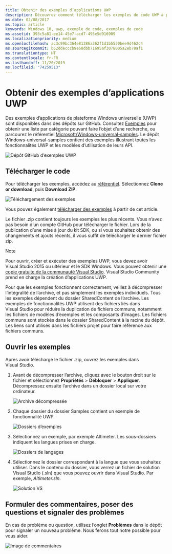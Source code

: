 ```yaml
---
title: Obtenir des exemples d’applications UWP
description: Découvrez comment télécharger les exemples de code UWP à partir de GitHub.
ms.date: 02/08/2017
ms.topic: article
keywords: Windows 10, uwp, exemple de code, exemples de code
ms.assetid: 393c5a81-ee14-45e7-acd7-495e5d916909
ms.localizationpriority: medium
ms.openlocfilehash: ac3c99bc364e81386a362f1d1b5530bee9d462c4
ms.sourcegitcommit: b52ddecccb9e68dbb71695af3078005a2eb78af1
ms.translationtype: HT
ms.contentlocale: fr-FR
ms.lasthandoff: 11/20/2019
ms.locfileid: "74259513"
---
```

# <a name="get-uwp-app-samples"></a>Obtenir des exemples d’applications UWP

Des exemples d’applications de plateforme Windows universelle (UWP) sont disponibles dans des dépôts sur GitHub. Consultez [Exemples](https://developer.microsoft.com/windows/samples) pour obtenir une liste par catégorie pouvant faire l’objet d’une recherche, ou parcourez le référentiel [Microsoft/Windows-universal-samples](https://github.com/Microsoft/Windows-universal-samples "Référentiel GitHub regroupant des exemples d’applications de plateforme Windows universelle"). Le dépôt Windows-universal-samples contient des exemples illustrant toutes les fonctionnalités UWP et les modèles d’utilisation de leurs API.

![Dépôt GitHub d’exemples UWP](images/GitHubUWPSamplesPage.png)

## <a name="download-the-code"></a>Télécharger le code

Pour télécharger les exemples, accédez au [référentiel](https://github.com/Microsoft/Windows-universal-samples "Référentiel GitHub regroupant des exemples d’applications de plateforme Windows universelle"). Sélectionnez **Clone or download**, puis **Download ZIP**. 

![Téléchargement des exemples](images/SamplesDownloadButton.png)

Vous pouvez également [télécharger des exemples](https://github.com/Microsoft/Windows-universal-samples/archive/master.zip "Téléchargement de fichier ZIP d’exemples d’application de plateforme Windows universelle") à partir de cet article.

Le fichier .zip contient toujours les exemples les plus récents. Vous n’avez pas besoin d’un compte GitHub pour télécharger le fichier. Lors de la publication d’une mise à jour du kit SDK, ou si vous souhaitez obtenir des changements et ajouts récents, il vous suffit de télécharger le dernier fichier zip.

> [!NOTE]
> Pour ouvrir, créer et exécuter des exemples UWP, vous devez avoir Visual Studio 2015 ou ultérieur et le SDK Windows. Vous pouvez obtenir une [copie gratuite de la communauté Visual Studio](https://www.microsoft.com/?ref=go). Visual Studio Community prend en charge la création d’applications UWP.  
>
> Pour que les exemples fonctionnent correctement, veillez à décompresser l’intégralité de l’archive, et pas simplement les exemples individuels. Tous les exemples dépendent du dossier SharedContent de l’archive. Les exemples de fonctionnalités UWP utilisent des fichiers liés dans Visual Studio pour réduire la duplication de fichiers communs, notamment les fichiers de modèles d’exemples et les composants d’images. Les fichiers communs sont stockés dans le dossier SharedContent à la racine du dépôt. Les liens sont utilisés dans les fichiers projet pour faire référence aux fichiers communs.
> 

## <a name="open-the-samples"></a>Ouvrir les exemples

Après avoir téléchargé le fichier .zip, ouvrez les exemples dans Visual Studio.

1.  Avant de décompresser l’archive, cliquez avec le bouton droit sur le fichier et sélectionnez **Propriétés** > **Débloquer** > **Appliquer**. Décompressez ensuite l’archive dans un dossier local sur votre ordinateur.

    ![Archive décompressée](images/SamplesUnzip1.png)
2.  Chaque dossier du dossier Samples contient un exemple de fonctionnalité UWP.

    ![Dossiers d’exemples](images/SamplesUnzip2.png)
3.  Sélectionnez un exemple, par exemple Altimeter. Les sous-dossiers indiquent les langues prises en charge.

    ![Dossiers de langages](images/SamplesUnzip3.png)
4.  Sélectionnez le dossier correspondant à la langue que vous souhaitez utiliser. Dans le contenu du dossier, vous verrez un fichier de solution Visual Studio (.sln) que vous pouvez ouvrir dans Visual Studio. Par exemple, *Altimeter.sln*.

    ![Solution VS](images/SamplesUnzip4.png)

## <a name="give-feedback-ask-questions-and-report-issues"></a>Formuler des commentaires, poser des questions et signaler des problèmes

En cas de problème ou question, utilisez l’onglet **Problèmes** dans le dépôt pour signaler un nouveau problème. Nous ferons tout notre possible pour vous aider.

![Image de commentaires](images/GitHubUWPSamplesFeedback.png)
